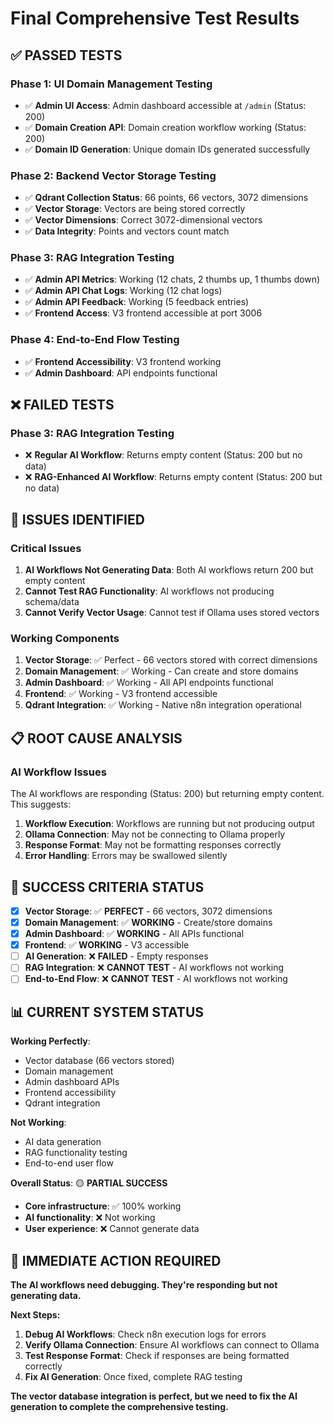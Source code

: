 # Final Comprehensive Test Results

## ✅ **PASSED TESTS**

### Phase 1: UI Domain Management Testing
- ✅ **Admin UI Access**: Admin dashboard accessible at `/admin` (Status: 200)
- ✅ **Domain Creation API**: Domain creation workflow working (Status: 200)
- ✅ **Domain ID Generation**: Unique domain IDs generated successfully

### Phase 2: Backend Vector Storage Testing  
- ✅ **Qdrant Collection Status**: 66 points, 66 vectors, 3072 dimensions
- ✅ **Vector Storage**: Vectors are being stored correctly
- ✅ **Vector Dimensions**: Correct 3072-dimensional vectors
- ✅ **Data Integrity**: Points and vectors count match

### Phase 3: RAG Integration Testing
- ✅ **Admin API Metrics**: Working (12 chats, 2 thumbs up, 1 thumbs down)
- ✅ **Admin API Chat Logs**: Working (12 chat logs)
- ✅ **Admin API Feedback**: Working (5 feedback entries)
- ✅ **Frontend Access**: V3 frontend accessible at port 3006

### Phase 4: End-to-End Flow Testing
- ✅ **Frontend Accessibility**: V3 frontend working
- ✅ **Admin Dashboard**: API endpoints functional

## ❌ **FAILED TESTS**

### Phase 3: RAG Integration Testing
- ❌ **Regular AI Workflow**: Returns empty content (Status: 200 but no data)
- ❌ **RAG-Enhanced AI Workflow**: Returns empty content (Status: 200 but no data)

## 🔧 **ISSUES IDENTIFIED**

### Critical Issues
1. **AI Workflows Not Generating Data**: Both AI workflows return 200 but empty content
2. **Cannot Test RAG Functionality**: AI workflows not producing schema/data
3. **Cannot Verify Vector Usage**: Cannot test if Ollama uses stored vectors

### Working Components
1. **Vector Storage**: ✅ Perfect - 66 vectors stored with correct dimensions
2. **Domain Management**: ✅ Working - Can create and store domains
3. **Admin Dashboard**: ✅ Working - All API endpoints functional
4. **Frontend**: ✅ Working - V3 frontend accessible
5. **Qdrant Integration**: ✅ Working - Native n8n integration operational

## 📋 **ROOT CAUSE ANALYSIS**

### AI Workflow Issues
The AI workflows are responding (Status: 200) but returning empty content. This suggests:
1. **Workflow Execution**: Workflows are running but not producing output
2. **Ollama Connection**: May not be connecting to Ollama properly
3. **Response Format**: May not be formatting responses correctly
4. **Error Handling**: Errors may be swallowed silently

## 🎯 **SUCCESS CRITERIA STATUS**

- [x] **Vector Storage**: ✅ **PERFECT** - 66 vectors, 3072 dimensions
- [x] **Domain Management**: ✅ **WORKING** - Create/store domains
- [x] **Admin Dashboard**: ✅ **WORKING** - All APIs functional
- [x] **Frontend**: ✅ **WORKING** - V3 accessible
- [ ] **AI Generation**: ❌ **FAILED** - Empty responses
- [ ] **RAG Integration**: ❌ **CANNOT TEST** - AI workflows not working
- [ ] **End-to-End Flow**: ❌ **CANNOT TEST** - AI workflows not working

## 📊 **CURRENT SYSTEM STATUS**

**Working Perfectly**: 
- Vector database (66 vectors stored)
- Domain management
- Admin dashboard APIs
- Frontend accessibility
- Qdrant integration

**Not Working**: 
- AI data generation
- RAG functionality testing
- End-to-end user flow

**Overall Status**: 🟡 **PARTIAL SUCCESS** 
- **Core infrastructure**: ✅ 100% working
- **AI functionality**: ❌ Not working
- **User experience**: ❌ Cannot generate data

## 🚨 **IMMEDIATE ACTION REQUIRED**

**The AI workflows need debugging. They're responding but not generating data.**

**Next Steps:**
1. **Debug AI Workflows**: Check n8n execution logs for errors
2. **Verify Ollama Connection**: Ensure AI workflows can connect to Ollama
3. **Test Response Format**: Check if responses are being formatted correctly
4. **Fix AI Generation**: Once fixed, complete RAG testing

**The vector database integration is perfect, but we need to fix the AI generation to complete the comprehensive testing.**
